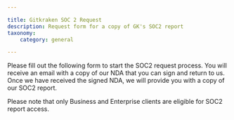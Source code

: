 ```yaml
---

title: Gitkraken SOC 2 Request
description: Request form for a copy of GK's SOC2 report
taxonomy:
    category: general

---
```

Please fill out the following form to start the SOC2 request process. You will receive an email with a copy of our NDA that you can sign and return to us. Once we have received the signed NDA, we will provide you with a copy of our SOC2 report.

<div class="bbb-callout bbb--info">
    <div class="irow">
    <div class="ilogobox">
        <span class="logoimg"></span>
    </div>
    <div class="imsgbox">
        Please note that only Business and Enterprise clients are eligible for SOC2 report access.
    </div>
    </div>
</div>

<script src="https://js.hsforms.net/forms/embed/544893.js" defer></script>
<div class="hs-form-frame" data-region="na1" data-form-id="b15a810e-858a-418d-8356-760d0e97ecc9" data-portal-id="544893"></div>